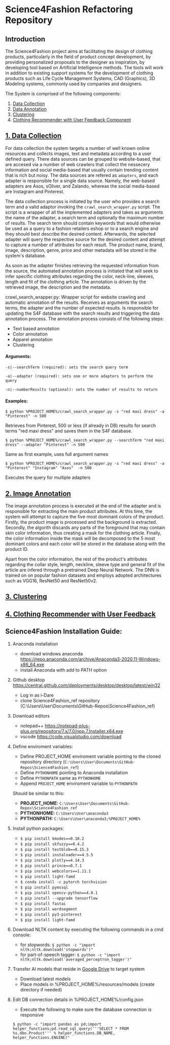 # Science4Fashion Refactoring Repository

## Introduction
The Science4Fashion project aims at facilitating the design of clothing products, particularly in the field of product concept development, by providing personalized proposals to the designer as inspiration, by developing tool based on Artificial Intelligence methods. The tools will work in addition to existing support systems for the development of clothing products such as Life Cycle Management Systems, CAD (Graphics), 3D Modeling systems, commonly used by companies and designers.

The System is comprised of the following components:
1. [Data Collection](data_collection)
2. [Data Annotation](image_annotation)
3. [Clustering](clustering)
4. [Clothing Recommender with User Feedback Component](recommender)

## [1. Data Collection](#data_collection)
For data collection the system targets a number of well known online resources and collects images, text and metadata according to a user defined query. There data sources can be grouped to website-based, that are accesed via a number of web crawlers that collect the nessecery information and social media-based that usually contain trending content that is rich but noisy. The data sources are refered as `adapters`, and each adapter is responsible for a single data source. Namely, the web-based adapters are Asos, sOliver, and Zalando, whereas the social media-based are Instagram and Pinterest.

The data collection process is initiated by the user who provides a search term and a valid adaptor invoking the `crawl_search_wrapper.py` script. The script is a wrapper of all the implemented adapters and takes as arguments the name of the adapter, a search term and optionally the maximum number of results. The search term should contain keywords that would otherwise be used as a query to a fashion retailers eshop or to a search engine and they should best describe the desired content. Afterwards, the selected adapter will query the respective source for the desired content and attempt to capture a number of attributes for each result. The product name, brand, image, description, genre, price and other metadata will be stored in the system's database. 

As soon as the adapter finishes retrieving the requested information from the source, the automated annotation process is initiated that will seek to infer specific clothing attributes regarding the color, neck-line, sleeves, length and fit of the clothing article. The annotation is driven by the retrieved image, the description and the metadata.

crawl_search_wrapper.py:
Wrapper script for website crawling and automatic annotation of the results. Receives as arguments the search terms, the adapter and the number of expected results. Is responsible for updating the S4F database with the search results and triggering the data annotation process. The annotation process consists of the following steps:
* Text based annotation
* Color annotation
* Apparel annotation
* Clustering

#### Arguments:
```
-s|--searchTerm (required): sets the search query term

-a|--adapter (required): sets one or more adapters to perform the query

-n|--numberResults (optional): sets the number of results to return
```


#### Examples:
`$ python %PROJECT_HOME%/crawl_search_wrapper.py -s "red maxi dress" -a "Pinterest" -n 500`

Retrieves from Pinterest, 500 or less (if already in DB) results for search terms "red maxi dress" and saves them in the S4F database.

`$ python %PROJECT_HOME%/crawl_search_wrapper.py --searchTerm "red maxi dress" --adapter "Pinterest" -n 500`

Same as first example, uses full argument names

`$ python %PROJECT_HOME%/crawl_search_wrapper.py -s "red maxi dress" -a "Pinterest" "Instagram" "Asos"  -n 500`

Executes the query for multiple adapters



## [2. Image Annotation](#image_annotation)
The image annotation process is executed at the end of the adapter and is responsible for extracting the main product attributes. At this time, the system will attempt to capture the five most dominant colors of the product. Firstly, the product image is processed and the background is extracted. Secondly, the algorith discards any parts of the foreground that may contain skin color information, thus creating a mask for the clothing article. Finally, the color information inside the mask will be decomposed to the 5 most dominant colors and each color will be stored in the database along with the product ID.

Apart from the color information, the rest of the product's attributes regarding the collar style, length, neckline, sleeve type and general fit of the article are infered through a pretrained Deep Neural Network. The DNN is trained on on popular fashion datasets and employs adopted architectures such as VGG16, ResNet50 and ResNet50v2. 

## [3. Clustering](#clustering)
## [4. Clothing Recommender with User Feedback](#recommender)


## Science4Fashion Installation Guide:

1. Anaconda installation
	* download windows anaconda https://repo.anaconda.com/archive/Anaconda3-2020.11-Windows-x86_64.exe
	* install Anaconda with add to PATH option
	
2. Github desktop https://central.github.com/deployments/desktop/desktop/latest/win32
	* Log in as i-Dare 
	* clone Science4Fashion_ref repository (C:\Users\User\Documents\GitHub-Repos\Science4Fashion_ref)
	
3. Download editors
	* notepad++ https://notepad-plus-plus.org/repository/7.x/7.0/npp.7.Installer.x64.exe
	* vscode https://code.visualstudio.com/download

4. Define enviroment variables:

	* Define PROJECT_HOME enviroment variable pointing to the cloned repository directory (`C:\Users\User\Documents\GitHub-Repos\Science4Fashion_ref`)
	* Define `PYTHONHOME` pointing to Anaconda installation
	* Define `PYTHONPATH` same as `PYTHONHOME`
	* Append `PROJECT_HOME` enviroment variable to `PYTHONPATH`
	
	Should be similar to this:
	* **PROJECT_HOME:** `C:\Users\User\Documents\GitHub-Repos\Science4Fashion_ref`
   	* **PYTHONHOME:** `C:\Users\User\anaconda3`   
	* **PYTHONPATH:** `C:\Users\User\anaconda3;%PROJECT_HOME%`
	
5. Install python packages:
	* ```$ pip install kmodes==0.10.2```
	* ```$ pip install skfuzzy==0.4.2```
	* ```$ pip install textblob==0.15.3```
	* ```$ pip install instaloader==4.5.5```
	* ```$ pip install plotly==4.14.3```
	* ```$ pip install prince==0.7.1```
	* ```$ pip install webcolors==1.11.1```
	* ```$ pip install light-famd```
	* ```$ conda install -c pytorch torchvision```
	* ```$ pip install pymssql```
	* ```$ pip install opencv-python==4.0.1```
	* ```$ pip install --upgrade tensorflow```
	* ```$ pip install fastai```
	* ```$ pip install wordsegment```
	* ```$ pip install py3-pinterest```
	* ```$ pip install light-famd```

	
6. Download NLTK content by executing the following commands in a cmd console:
	* for stopwords:
	```$ python -c "import nltk;nltk.download('stopwords')"```
	* for part-of-speech tagger:
	```$ python -c "import nltk;nltk.download('averaged_perceptron_tagger')"```

	
7. Transfer AI models that reside in [Google Drive](https://drive.google.com/drive/folders/1OK_DCErAY8jta532aJRSX8ljZ8XnVqAJ?usp=sharing) to target system
	* Download latest models
	* Place models in %PROJECT_HOME%/resources/models (create directory if needed)
	
8. Edit DB connection details in %PROJECT_HOME%/config.json
	* Execute the following to make sure the database connection is responsive

	```$ python -c "import pandas as pd;import helper_functions;pd.read_sql_query('''SELECT * FROM %s.dbo.Product''' % helper_functions.DB_NAME, helper_functions.ENGINE)"```
	


	

	

